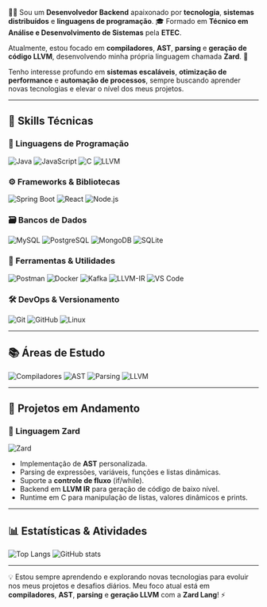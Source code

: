 👨‍💻 Sou um **Desenvolvedor Backend** apaixonado por **tecnologia**, **sistemas distribuídos** e **linguagens de programação**.
🎓 Formado em **Técnico em Análise e Desenvolvimento de Sistemas** pela **ETEC**.

Atualmente, estou focado em **compiladores**, **AST**, **parsing** e **geração de código LLVM**, desenvolvendo minha própria linguagem chamada **Zard**. 🚀

Tenho interesse profundo em **sistemas escaláveis**, **otimização de performance** e **automação de processos**, sempre buscando aprender novas tecnologias e elevar o nível dos meus projetos.

---

## 🚀 Skills Técnicas

### 🧠 Linguagens de Programação

![Java](https://img.shields.io/badge/-Java-007396?style=for-the-badge\&logo=Java\&logoColor=white)
![JavaScript](https://img.shields.io/badge/-JavaScript-F7DF1E?style=for-the-badge\&logo=javascript\&logoColor=black)
![C](https://img.shields.io/badge/-C-00599C?style=for-the-badge\&logo=c\&logoColor=white)
![LLVM](https://img.shields.io/badge/-LLVM-262D3A?style=for-the-badge\&logo=llvm\&logoColor=white)

### ⚙️ Frameworks & Bibliotecas

![Spring Boot](https://img.shields.io/badge/-Spring%20Boot-6DB33F?style=for-the-badge\&logo=spring\&logoColor=white)
![React](https://img.shields.io/badge/-React-61DAFB?style=for-the-badge\&logo=react\&logoColor=black)
![Node.js](https://img.shields.io/badge/-Node.js-339933?style=for-the-badge\&logo=node.js\&logoColor=white)


### 🗃️ Bancos de Dados

![MySQL](https://img.shields.io/badge/-MySQL-4479A1?style=for-the-badge\&logo=mysql\&logoColor=white)
![PostgreSQL](https://img.shields.io/badge/-PostgreSQL-336791?style=for-the-badge\&logo=postgresql\&logoColor=white)
![MongoDB](https://img.shields.io/badge/-MongoDB-47A248?style=for-the-badge\&logo=mongodb\&logoColor=white)
![SQLite](https://img.shields.io/badge/-SQLite-003B57?style=for-the-badge\&logo=sqlite\&logoColor=white)

### 🔧 Ferramentas & Utilidades

![Postman](https://img.shields.io/badge/-Postman-FF6C37?style=for-the-badge\&logo=postman\&logoColor=white)
![Docker](https://img.shields.io/badge/-Docker-2496ED?style=for-the-badge\&logo=docker\&logoColor=white)
![Kafka](https://img.shields.io/badge/-Kafka-231F20?style=for-the-badge\&logo=apache-kafka\&logoColor=white)
![LLVM-IR](https://img.shields.io/badge/-LLVM--IR-555555?style=for-the-badge\&logo=llvm\&logoColor=white)
![VS Code](https://img.shields.io/badge/-VS%20Code-007ACC?style=for-the-badge\&logo=visual-studio-code\&logoColor=white)

### 🛠️ DevOps & Versionamento

![Git](https://img.shields.io/badge/-Git-F05032?style=for-the-badge\&logo=git\&logoColor=white)
![GitHub](https://img.shields.io/badge/-GitHub-181717?style=for-the-badge\&logo=github\&logoColor=white)
![Linux](https://img.shields.io/badge/-Linux-FCC624?style=for-the-badge\&logo=linux\&logoColor=black)

---

## 📚 Áreas de Estudo

![Compiladores](https://img.shields.io/badge/-Compiladores-800080?style=for-the-badge\&logo=googlescholar\&logoColor=white)
![AST](https://img.shields.io/badge/-AST-FF8C00?style=for-the-badge\&logo=codefactor\&logoColor=white)
![Parsing](https://img.shields.io/badge/-Parsing-4682B4?style=for-the-badge\&logo=hackaday\&logoColor=white)
![LLVM](https://img.shields.io/badge/-LLVM%20Backend-444444?style=for-the-badge\&logo=llvm\&logoColor=white)

---

## 🚧 Projetos em Andamento

### 🔹 Linguagem **Zard**

![Zard](https://img.shields.io/badge/-Zard%20Lang-FF4500?style=for-the-badge\&logo=fire\&logoColor=white)

* Implementação de **AST** personalizada.
* Parsing de expressões, variáveis, funções e listas dinâmicas.
* Suporte a **controle de fluxo** (if/while).
* Backend em **LLVM IR** para geração de código de baixo nível.
* Runtime em C para manipulação de listas, valores dinâmicos e prints.

---

## 📊 Estatísticas & Atividades

![Top Langs](https://github-readme-stats.vercel.app/api/top-langs/?username=Halleey\&layout=compact\&theme=default)
![GitHub stats](https://github-readme-stats.vercel.app/api?username=Halleey\&show_icons=true\&theme=default)

---

💡 Estou sempre aprendendo e explorando novas tecnologias para evoluir nos meus projetos e desafios diários. Meu foco atual está em **compiladores**, **AST**, **parsing** e **geração LLVM** com a **Zard Lang**! ⚡
